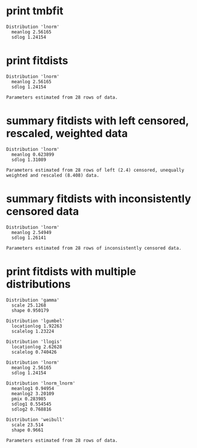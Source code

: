 # print tmbfit

    Distribution 'lnorm'
      meanlog 2.56165
      sdlog 1.24154
    

# print fitdists

    Distribution 'lnorm'
      meanlog 2.56165
      sdlog 1.24154
    
    Parameters estimated from 28 rows of data.

# summary fitdists with left censored, rescaled, weighted data

    Distribution 'lnorm'
      meanlog 0.623899
      sdlog 1.31089
    
    Parameters estimated from 28 rows of left (2.4) censored, unequally weighted and rescaled (8.408) data.

# summary fitdists with inconsistently censored data

    Distribution 'lnorm'
      meanlog 2.54949
      sdlog 1.26141
    
    Parameters estimated from 28 rows of inconsistently censored data.

# print fitdists with multiple distributions

    Distribution 'gamma'
      scale 25.1268
      shape 0.950179
    
    Distribution 'lgumbel'
      locationlog 1.92263
      scalelog 1.23224
    
    Distribution 'llogis'
      locationlog 2.62628
      scalelog 0.740426
    
    Distribution 'lnorm'
      meanlog 2.56165
      sdlog 1.24154
    
    Distribution 'lnorm_lnorm'
      meanlog1 0.94954
      meanlog2 3.20109
      pmix 0.283985
      sdlog1 0.554545
      sdlog2 0.768816
    
    Distribution 'weibull'
      scale 23.514
      shape 0.9661
    
    Parameters estimated from 28 rows of data.


